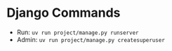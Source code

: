 # Django Commands

- Run:  `uv run project/manage.py runserver`
- Admin: `uv run project/manage.py createsuperuser`